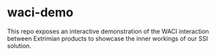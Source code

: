 # waci-demo
This repo exposes an interactive demonstration of the WACI interaction between Extrimian products to showcase the inner workings of our SSI solution.
